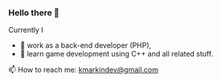 ### Hello there 👋

Currently I
- 💼 work as a back-end developer (PHP),
- 🌱 learn game development using C++ and all related stuff.

📫 How to reach me: kmarkindev@gmail.com
